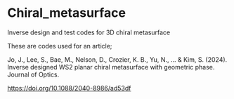 # Chiral_metasurface
Inverse design and test codes for 3D chiral metasurface

These are codes used for an article;

Jo, J., Lee, S., Bae, M., Nelson, D., Crozier, K. B., Yu, N., ... & Kim, S. (2024). Inverse designed WS2 planar chiral metasurface with geometric phase. Journal of Optics.

https://doi.org/10.1088/2040-8986/ad53df
